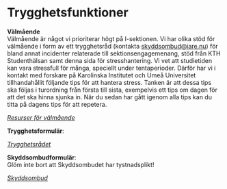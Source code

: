 # Trygghetsfunktioner   
__Välmående__   
Välmående är något vi prioriterar högt på I-sektionen. Vi har olika stöd för välmående i form av ett trygghetsråd (kontakta skyddsombud@iare.nu) för bland annat incidenter relaterade till sektionsengagemenang, stöd från KTH Studenthälsan samt denna sida för stresshantering. Vi vet att studietiden kan vara stressfull för många, speciellt under tentaperioder. Därför har vi i kontakt med forskare på Karolinska Institutet och Umeå Universitet tillhandahållit följande tips för att hantera stress. Tanken är att dessa tips ska följas i turordning från första till sista, exempelvis ett tips om dagen för att det ska hinna sjunka in. När du sedan har gått igenom alla tips kan du titta på dagens tips för att repetera.

[*Resurser för välmående*](https://drive.google.com/file/d/1bdMQcFk1cjmVgjSzM-Ibv4qi1l5a201O/view)


__Trygghetsformulär__:

[*Trygghetsrådet*](https://docs.google.com/forms/d/e/1FAIpQLSfoblX_LtHPZYEc3jOn5Y-HyGiQJk_Gir4pdK9aDVL0JfkZjw/viewform)

__Skyddsombudformulär__:  
Glöm inte bort att Skyddsombudet har tystnadsplikt!

[*Skyddsombud*](https://docs.google.com/forms/d/e/1FAIpQLScmNc5y1MaOz-vk1gkn79-JDfuOCUKhcE7rqh0eyD3ZUSujzQ/viewform)

